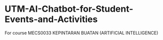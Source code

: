 # UTM-AI-Chatbot-for-Student-Events-and-Activities
For course MECS0033 KEPINTARAN BUATAN (ARTIFICIAL INTELLIGENCE)
